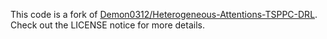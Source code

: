 This code is a fork of [Demon0312/Heterogeneous-Attentions-TSPPC-DRL](https://github.com/Demon0312/Heterogeneous-Attentions-PDP-DRL). Check out the LICENSE notice for more details.